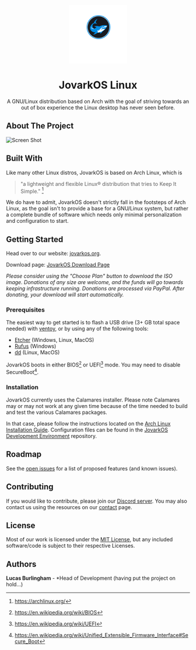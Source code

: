 <br/>
<p align="center">
  <a href="https://github.com/jovarkos/.github">
    <img src="https://github.com/JovarkOS/jovarkos-media/raw/main/jovarkos-logo/jovarkos-logo-text-light.png" alt="JovarkOS Logo on white background" width="160" height="160">
  </a>

  <h1 align="center">JovarkOS Linux</h1>

  <p align="center">
    A GNU/Linux distribution based on Arch with the goal of striving towards an out of box experience the Linux desktop has never seen before. 
  </p>
</p>



## About The Project

![Screen Shot](https://d33wubrfki0l68.cloudfront.net/ff671b9bc9447eb77c5fa275073eaeb87c8ca191/74991/assets/jovarkos-desktop.jpg)


## Built With

Like many other Linux distros, JovarkOS is based on Arch Linux, which is 
> "a lightweight and flexible Linux® distribution that tries to Keep It Simple." [^1]

We do have to admit, JovarkOS doesn't strictly fall in the footsteps of Arch Linux,  as the goal isn't to provide a base for a GNU/Linux system, but rather a complete bundle of software which needs only minimal personalization and configuration to start.

[^1]: https://archlinux.org/
 


## Getting Started

Head over to our website: [jovarkos.org](https://jovarkos.org/). 

Download page: [JovarkOS Download Page](https://jovarkos.org/download)

_Please consider using the "Choose Plan" button to download the ISO image. Donations of any size are welcome, and the funds will go towards keeping infrastructure running. Donations are processed via PayPal. After donating, your download will start automatically._ 

### Prerequisites

The easiest way to get started is to flash a USB drive (3+ GB total space needed) with [ventoy](https://github.com/ventoy/Ventoy), or by using any of the following tools: 
 - [Etcher](https://www.balena.io/etcher/) (Windows, Linux, MacOS)
 - [Rufus](https://rufus.ie) (Windows)
 - [dd](https://www.cyberciti.biz/faq/creating-a-bootable-ubuntu-usb-stick-on-a-debian-linux/) (Linux, MacOS)

JovarkOS boots in either BIOS[^2] or UEFI[^3] mode. You may need to disable SecureBoot[^4]. 

[^2]: https://en.wikipedia.org/wiki/BIOS
[^3]: https://en.wikipedia.org/wiki/UEFI
[^4]: https://en.wikipedia.org/wiki/Unified_Extensible_Firmware_Interface#Secure_Boot

### Installation

JovarkOS currently uses the Calamares installer. Please note Calamares may or may not work at any given time because of the time needed to build and test the various Calamares packages. 

In that case, please follow the instructions located on the [Arch Linux Installation Guide](https://wiki.archlinux.org/title/Installation_guide). Configuration files can be found in the [JovarkOS Development Environment](https://github.com/jovarkos/jovarkos-dev-env/) repository.

## Roadmap

See the [open issues](https://github.com/jovarkos/.github/issues) for a list of proposed features (and known issues).

## Contributing

If you would like to contribute, please join our [Discord server](https://discord.gg/8jabsmuyU3). You may also contact us using the resources on our [contact](https://jovarkos.org/contact) page.

## License

Most of our work is licensed under the [MIT License](https://mit-license.org/), but any included software/code is subject to their respective Licenses.

## Authors

**Lucas Burlingham** - *Head of Development (having put the project on hold...)


